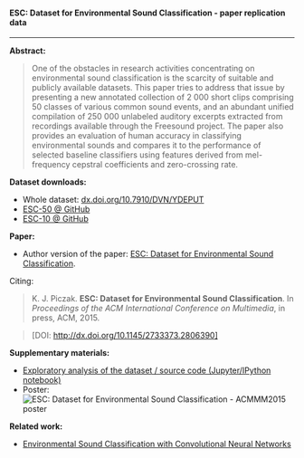 #### ESC: Dataset for Environmental Sound Classification - paper replication data

---

**Abstract:**

> One of the obstacles in research activities concentrating on environmental sound classification is the scarcity of suitable and publicly available datasets. This paper tries to address that issue by presenting a new annotated collection of 2 000 short clips comprising 50 classes of various common sound events, and an abundant unified compilation of 250 000 unlabeled auditory excerpts extracted from recordings available through the Freesound project. The paper also provides an evaluation of human accuracy in classifying environmental sounds and compares it to the performance of selected baseline classifiers using features derived from mel-frequency cepstral coefficients and zero-crossing rate.

**Dataset downloads:**

* Whole dataset: [dx.doi.org/10.7910/DVN/YDEPUT](http://dx.doi.org/10.7910/DVN/YDEPUT)
* [ESC-50 @ GitHub](https://github.com/karoldvl/ESC-50)
* [ESC-10 @ GitHub](https://github.com/karoldvl/ESC-10)

**Paper:**

* Author version of the paper: [ESC: Dataset for Environmental Sound Classification](http://karol.piczak.com/papers/Piczak2015-ESC-Dataset.pdf).

Citing:

> K. J. Piczak. **ESC: Dataset for Environmental Sound Classification**. In *Proceedings of the ACM International Conference on Multimedia*, in press, ACM, 2015.

> [DOI: http://dx.doi.org/10.1145/2733373.2806390]

**Supplementary materials:**

* [Exploratory analysis of the dataset / source code (Jupyter/IPython notebook)](http://nbviewer.ipython.org/github/karoldvl/paper-2015-esc-dataset/blob/master/Notebook/ESC-Dataset-for-Environmental-Sound-Classification.ipynb)
* Poster:
![ESC: Dataset for Environmental Sound Classification - ACMMM2015 poster](https://github.com/karoldvl/paper-2015-esc-dataset/raw/master/Poster/ACM-Poster-small.gif)

**Related work:**

* [Environmental Sound Classification with Convolutional Neural Networks](https://github.com/karoldvl/paper-2015-esc-convnet)
